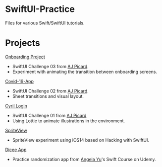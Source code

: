 # SwiftUI-Practice

Files for various Swift/SwiftUI tutorials.


# Projects

[Onboarding Project](https://github.com/RichKummer/SwiftUI-Practice/tree/master/Onboarding-Project)
* SwiftUI Challenge 03 from [AJ Picard](https://youtu.be/brUrG0JsBgw).
* Experiment with animating the transition between onboarding screens.

[Covid-19-App](https://github.com/RichKummer/SwiftUI-Practice/tree/master/Covid-19-App)
* SwiftUI Challenge 02 from [AJ Picard](https://youtu.be/tJrkUWFxLxU).
* Sheet transitions and visual layout.

[Cyril Login](https://github.com/RichKummer/SwiftUI-Practice/tree/master/Cyril%20Login)
* SwiftUI Challenge 01 from [AJ Picard](https://youtu.be/htkEykBZikU)
* Using Lottie to animate illustrations in the environment.

[SpriteView](https://github.com/RichKummer/SwiftUI-Practice/tree/master/SpriteView)
* SpriteView experiment using iOS14 based on Hacking with SwiftUI.

[Dicee App](https://github.com/RichKummer/SwiftUI-Practice/tree/master/Dicee)
* Practice randomization app from [Angela Yu](https://www.udemy.com/course/ios-13-app-development-bootcamp/)'s Swift Course on Udemy.
